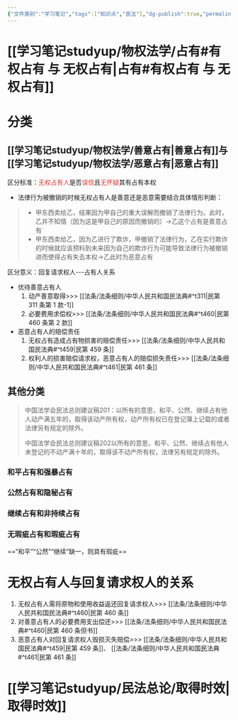 ```yaml
---
{"文件类别":"学习笔记","tags":["知识点","民法"],"dg-publish":true,"permalink":"/学习笔记studyup/民法总论/无权占有/","dgPassFrontmatter":true,"created":"2024-10-11T10:34:15.431+08:00","updated":"2024-10-25T12:32:24.555+08:00"}
---
```


# [[学习笔记studyup/物权法学/占有#有权占有 与 无权占有\|占有#有权占有 与 无权占有]]
# 分类
## [[学习笔记studyup/物权法学/善意占有\|善意占有]]与[[学习笔记studyup/物权法学/恶意占有\|恶意占有]]
区分标准：<font color="#d83931">无权占有人</font>是否<font color="#d83931">误信</font>且<font color="#d83931">无怀疑</font>其有占有本权
- 法律行为被撤销的时候无权占有人是善意还是恶意需要结合具体情形判断：
>- 甲东西卖给乙，结果因为甲自己的重大误解而撤销了法律行为。此时，乙并不知情（因为这是甲自己的原因而撤销的）→乙这个占有是善意占有
>- 甲东西卖给乙，因为乙进行了欺诈，甲撤销了法律行为，乙在实行欺诈的时候就应该预料到未来因为自己的欺诈行为可能导致法律行为被撤销进而使得占有失去本权→乙此时为恶意占有

区分意义：回复请求权人---占有人关系
- 优待善意占有人
	1. 动产善意取得>>> [[法条/法条细则/中华人民共和国民法典#^t311\|民第 311 条第 1 款-1]]
	2. 必要费用求偿权>>> [[法条/法条细则/中华人民共和国民法典#^t460\|民第 460 条第 2 款]]
- 恶意占有人的赔偿责任
	1. 无权占有造成占有物损害的赔偿责任>>> [[法条/法条细则/中华人民共和国民法典#^t459\|民第 459 条]]
	2. 权利人的损害赔偿请求权，恶意占有人的赔偿损失责任>>> [[法条/法条细则/中华人民共和国民法典#^t461\|民第 461 条]]
## 其他分类
>中国法学会民法总则建议稿201：以所有的意思，和平、公然、继续占有他人动产满五年的，取得该动产所有权，动产所有权已在登记簿上记载的或者法律另有规定的除外。
>
>中国法学会民法总则建议稿202以所有的意思，和平、公然、继续占有他人未登记的不动产满十年的，取得该不动产所有权，法律另有规定的除外。
### 和平占有和强暴占有
### 公然占有和隐秘占有
### 继续占有和非持续占有
### 无瑕疵占有和瑕疵占有
==“和平”“公然”“继续”缺一，则具有瑕疵==
# 无权占有人与回复请求权人的关系
1. 无权占有人需将原物和使用收益返还回复请求权人>>> [[法条/法条细则/中华人民共和国民法典#^t460\|民第 460 条]]
2. 对善意占有人的必要费用支出偿还>>> [[法条/法条细则/中华人民共和国民法典#^t460\|民第 460 条但书]]
3. 恶意占有人对回复请求权人毁损灭失赔偿>>> [[法条/法条细则/中华人民共和国民法典#^t459\|民第 459 条]]、 [[法条/法条细则/中华人民共和国民法典#^t461\|民第 461 条]]
# [[学习笔记studyup/民法总论/取得时效\|取得时效]]
